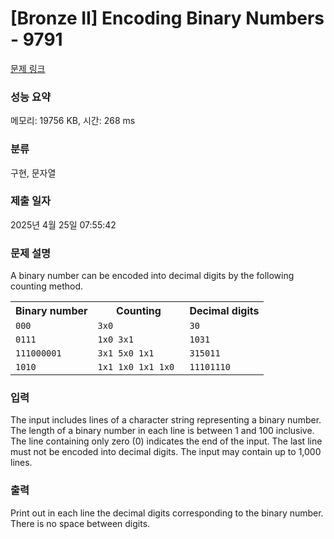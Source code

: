 # [Bronze II] Encoding Binary Numbers - 9791 

[문제 링크](https://www.acmicpc.net/problem/9791) 

### 성능 요약

메모리: 19756 KB, 시간: 268 ms

### 분류

구현, 문자열

### 제출 일자

2025년 4월 25일 07:55:42

### 문제 설명

<p>A binary number can be encoded into decimal digits by the following counting method.</p>

<table class="table table-bordered">
	<tbody>
		<tr>
			<th>Binary number</th>
			<th>Counting</th>
			<th>Decimal digits</th>
		</tr>
		<tr>
			<td><code>000 </code></td>
			<td><code>3x0 </code></td>
			<td><code>30 </code></td>
		</tr>
		<tr>
			<td><code>0111</code></td>
			<td><code>1x0 3x1 </code></td>
			<td><code>1031 </code></td>
		</tr>
		<tr>
			<td><code>111000001 </code></td>
			<td><code>3x1 5x0 1x1</code></td>
			<td><code>315011 </code></td>
		</tr>
		<tr>
			<td><code>1010 </code></td>
			<td><code>1x1 1x0 1x1 1x0 </code></td>
			<td><code>11101110</code></td>
		</tr>
	</tbody>
</table>

### 입력 

 <p>The input includes lines of a character string representing a binary number. The length of a binary number in each line is between 1 and 100 inclusive. The line containing only zero (0) indicates the end of the input. The last line must not be encoded into decimal digits. The input may contain up to 1,000 lines.</p>

### 출력 

 <p>Print out in each line the decimal digits corresponding to the binary number. There is no space between digits.</p>

